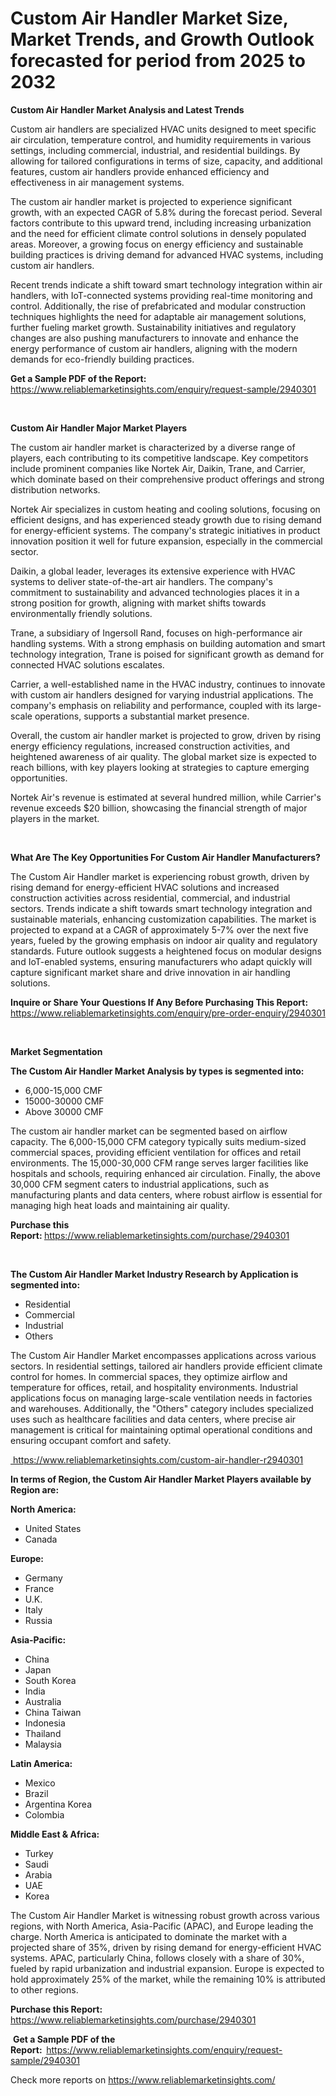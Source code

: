 <p><h1>Custom Air Handler Market Size, Market Trends, and Growth Outlook forecasted for period from 2025 to 2032</h1></p><p><strong>Custom Air Handler Market Analysis and Latest Trends</strong></p>
<p><p>Custom air handlers are specialized HVAC units designed to meet specific air circulation, temperature control, and humidity requirements in various settings, including commercial, industrial, and residential buildings. By allowing for tailored configurations in terms of size, capacity, and additional features, custom air handlers provide enhanced efficiency and effectiveness in air management systems.</p><p>The custom air handler market is projected to experience significant growth, with an expected CAGR of 5.8% during the forecast period. Several factors contribute to this upward trend, including increasing urbanization and the need for efficient climate control solutions in densely populated areas. Moreover, a growing focus on energy efficiency and sustainable building practices is driving demand for advanced HVAC systems, including custom air handlers.</p><p>Recent trends indicate a shift toward smart technology integration within air handlers, with IoT-connected systems providing real-time monitoring and control. Additionally, the rise of prefabricated and modular construction techniques highlights the need for adaptable air management solutions, further fueling market growth. Sustainability initiatives and regulatory changes are also pushing manufacturers to innovate and enhance the energy performance of custom air handlers, aligning with the modern demands for eco-friendly building practices.</p></p>
<p><strong>Get a Sample PDF of the Report:&nbsp;</strong> <a href="https://www.reliablemarketinsights.com/enquiry/request-sample/2940301?utm_campaign=2214&utm_medium=2&utm_source=Github&utm_content=ia&utm_term=15032025&utm_id=custom-air-handler">https://www.reliablemarketinsights.com/enquiry/request-sample/2940301</a></p>
<p>&nbsp;</p>
<p><strong>Custom Air Handler Major Market Players</strong></p>
<p><p>The custom air handler market is characterized by a diverse range of players, each contributing to its competitive landscape. Key competitors include prominent companies like Nortek Air, Daikin, Trane, and Carrier, which dominate based on their comprehensive product offerings and strong distribution networks.</p><p>Nortek Air specializes in custom heating and cooling solutions, focusing on efficient designs, and has experienced steady growth due to rising demand for energy-efficient systems. The company's strategic initiatives in product innovation position it well for future expansion, especially in the commercial sector.</p><p>Daikin, a global leader, leverages its extensive experience with HVAC systems to deliver state-of-the-art air handlers. The company's commitment to sustainability and advanced technologies places it in a strong position for growth, aligning with market shifts towards environmentally friendly solutions.</p><p>Trane, a subsidiary of Ingersoll Rand, focuses on high-performance air handling systems. With a strong emphasis on building automation and smart technology integration, Trane is poised for significant growth as demand for connected HVAC solutions escalates.</p><p>Carrier, a well-established name in the HVAC industry, continues to innovate with custom air handlers designed for varying industrial applications. The company's emphasis on reliability and performance, coupled with its large-scale operations, supports a substantial market presence.</p><p>Overall, the custom air handler market is projected to grow, driven by rising energy efficiency regulations, increased construction activities, and heightened awareness of air quality. The global market size is expected to reach billions, with key players looking at strategies to capture emerging opportunities.</p><p>Nortek Air's revenue is estimated at several hundred million, while Carrier's revenue exceeds $20 billion, showcasing the financial strength of major players in the market.</p></p>
<p>&nbsp;</p>
<p><strong>What Are The Key Opportunities For Custom Air Handler Manufacturers?</strong></p>
<p><p>The Custom Air Handler market is experiencing robust growth, driven by rising demand for energy-efficient HVAC solutions and increased construction activities across residential, commercial, and industrial sectors. Trends indicate a shift towards smart technology integration and sustainable materials, enhancing customization capabilities. The market is projected to expand at a CAGR of approximately 5-7% over the next five years, fueled by the growing emphasis on indoor air quality and regulatory standards. Future outlook suggests a heightened focus on modular designs and IoT-enabled systems, ensuring manufacturers who adapt quickly will capture significant market share and drive innovation in air handling solutions.</p></p>
<p><strong>Inquire or Share Your Questions If Any Before Purchasing This Report:</strong> <a href="https://www.reliablemarketinsights.com/enquiry/pre-order-enquiry/2940301?utm_campaign=2214&utm_medium=2&utm_source=Github&utm_content=ia&utm_term=15032025&utm_id=custom-air-handler">https://www.reliablemarketinsights.com/enquiry/pre-order-enquiry/2940301</a></p>
<p>&nbsp;</p>
<p><strong>Market Segmentation</strong></p>
<p><strong>The Custom Air Handler Market Analysis by types is segmented into:</strong></p>
<p><ul><li>6,000-15,000 CMF</li><li>15000-30000 CMF</li><li>Above 30000 CMF</li></ul></p>
<p><p>The custom air handler market can be segmented based on airflow capacity. The 6,000-15,000 CFM category typically suits medium-sized commercial spaces, providing efficient ventilation for offices and retail environments. The 15,000-30,000 CFM range serves larger facilities like hospitals and schools, requiring enhanced air circulation. Finally, the above 30,000 CFM segment caters to industrial applications, such as manufacturing plants and data centers, where robust airflow is essential for managing high heat loads and maintaining air quality.</p></p>
<p><strong>Purchase this Report:&nbsp;</strong><a href="https://www.reliablemarketinsights.com/purchase/2940301?utm_campaign=2214&utm_medium=2&utm_source=Github&utm_content=ia&utm_term=15032025&utm_id=custom-air-handler">https://www.reliablemarketinsights.com/purchase/2940301</a></p>
<p>&nbsp;</p>
<p><strong>The Custom Air Handler Market Industry Research by Application is segmented into:</strong></p>
<p><ul><li>Residential</li><li>Commercial</li><li>Industrial</li><li>Others</li></ul></p>
<p><p>The Custom Air Handler Market encompasses applications across various sectors. In residential settings, tailored air handlers provide efficient climate control for homes. In commercial spaces, they optimize airflow and temperature for offices, retail, and hospitality environments. Industrial applications focus on managing large-scale ventilation needs in factories and warehouses. Additionally, the "Others" category includes specialized uses such as healthcare facilities and data centers, where precise air management is critical for maintaining optimal operational conditions and ensuring occupant comfort and safety.</p></p>
<p><a href="https://www.reliablemarketinsights.com/custom-air-handler-r2940301?utm_campaign=2214&utm_medium=2&utm_source=Github&utm_content=ia&utm_term=15032025&utm_id=custom-air-handler">&nbsp;https://www.reliablemarketinsights.com/custom-air-handler-r2940301</a></p>
<p><strong>In terms of Region, the Custom Air Handler Market Players available by Region are:</strong></p>
<p>
    <p> <strong> North America: </strong>
        <ul>
            <li>United States</li>
            <li>Canada</li>
        </ul>
        </p> 
    <p> <strong> Europe: </strong>
        <ul>
            <li>Germany</li>
            <li>France</li>
            <li>U.K.</li>
            <li>Italy</li>
            <li>Russia</li>
        </ul>
        </p> 
    <p> <strong> Asia-Pacific: </strong>
        <ul>
            <li>China</li>
            <li>Japan</li>
            <li>South Korea</li>
            <li>India</li>
            <li>Australia</li>
            <li>China Taiwan</li>
            <li>Indonesia</li>
            <li>Thailand</li>
            <li>Malaysia</li>
        </ul>
        </p> 
    <p> <strong> Latin America: </strong>
        <ul>
            <li>Mexico</li>
            <li>Brazil</li>
            <li>Argentina Korea</li>
            <li>Colombia</li>
        </ul>
        </p> 
    <p> <strong> Middle East & Africa: </strong>
        <ul>
            <li>Turkey</li>
            <li>Saudi</li>
            <li>Arabia</li>
            <li>UAE</li>
            <li>Korea</li>
        </ul>
    </p>
    </p>
<p><p>The Custom Air Handler Market is witnessing robust growth across various regions, with North America, Asia-Pacific (APAC), and Europe leading the charge. North America is anticipated to dominate the market with a projected share of 35%, driven by rising demand for energy-efficient HVAC systems. APAC, particularly China, follows closely with a share of 30%, fueled by rapid urbanization and industrial expansion. Europe is expected to hold approximately 25% of the market, while the remaining 10% is attributed to other regions.</p></p>
<p><strong>Purchase this Report: </strong><a href="https://www.reliablemarketinsights.com/purchase/2940301?utm_campaign=2214&utm_medium=2&utm_source=Github&utm_content=ia&utm_term=15032025&utm_id=custom-air-handler">https://www.reliablemarketinsights.com/purchase/2940301</a></p>
<p>&nbsp;<strong>Get a Sample PDF of the Report:&nbsp;&nbsp;</strong><a href="https://www.reliablemarketinsights.com/enquiry/request-sample/2940301?utm_campaign=2214&utm_medium=2&utm_source=Github&utm_content=ia&utm_term=15032025&utm_id=custom-air-handler">https://www.reliablemarketinsights.com/enquiry/request-sample/2940301</a></p>
<p><strong></strong></p>
<p>Check more reports on <a href="https://www.reliablemarketinsights.com/?utm_campaign=2214&utm_medium=2&utm_source=Github&utm_content=ia&utm_term=15032025&utm_id=custom-air-handler">https://www.reliablemarketinsights.com/</a></p>